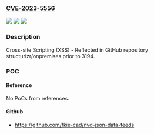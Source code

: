 ### [CVE-2023-5556](https://cve.mitre.org/cgi-bin/cvename.cgi?name=CVE-2023-5556)
![](https://img.shields.io/static/v1?label=Product&message=structurizr%2Fonpremises&color=blue)
![](https://img.shields.io/static/v1?label=Version&message=unspecified%3C%203194%20&color=brighgreen)
![](https://img.shields.io/static/v1?label=Vulnerability&message=CWE-79%20Improper%20Neutralization%20of%20Input%20During%20Web%20Page%20Generation%20('Cross-site%20Scripting')&color=brighgreen)

### Description

Cross-site Scripting (XSS) - Reflected in GitHub repository structurizr/onpremises prior to 3194.

### POC

#### Reference
No PoCs from references.

#### Github
- https://github.com/fkie-cad/nvd-json-data-feeds

